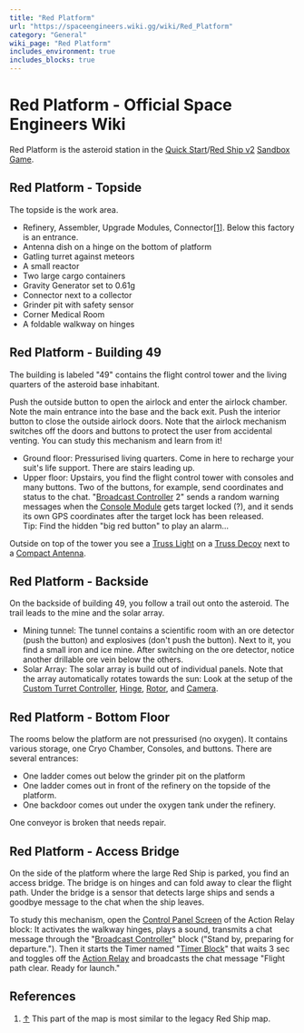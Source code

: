 ```yaml
---
title: "Red Platform"
url: "https://spaceengineers.wiki.gg/wiki/Red_Platform"
category: "General"
wiki_page: "Red Platform"
includes_environment: true
includes_blocks: true
---
```


# Red Platform - Official Space Engineers Wiki

Red Platform is the asteroid station in the [Quick Start](https://spaceengineers.wiki.gg/wiki/Quick_Start "Quick Start")/[Red Ship v2](https://spaceengineers.wiki.gg/wiki/Red_Ship_v2 "Red Ship v2") [Sandbox Game](https://spaceengineers.wiki.gg/wiki/Sandbox_Game "Sandbox Game").

## Red Platform - Topside

The topside is the work area.

*   Refinery, Assembler, Upgrade Modules, Connector[\[1\]](#cite_note-1). Below this factory is an entrance.
*   Antenna dish on a hinge on the bottom of platform
*   Gatling turret against meteors
*   A small reactor
*   Two large cargo containers
*   Gravity Generator set to 0.61g
*   Connector next to a collector
*   Grinder pit with safety sensor
*   Corner Medical Room
*   A foldable walkway on hinges

## Red Platform - Building 49

The building is labeled "49" contains the flight control tower and the living quarters of the asteroid base inhabitant.

Push the outside button to open the airlock and enter the airlock chamber. Note the main entrance into the base and the back exit. Push the interior button to close the outside airlock doors. Note that the airlock mechanism switches off the doors and buttons to protect the user from accidental venting. You can study this mechanism and learn from it!

*   Ground floor: Pressurised living quarters. Come in here to recharge your suit's life support. There are stairs leading up.
*   Upper floor: Upstairs, you find the flight control tower with consoles and many buttons. Two of the buttons, for example, send coordinates and status to the chat. "[Broadcast Controller](https://spaceengineers.wiki.gg/wiki/Broadcast_Controller "Broadcast Controller") 2" sends a random warning messages when the [Console Module](https://spaceengineers.wiki.gg/wiki/Console_Module "Console Module") gets target locked (?), and it sends its own GPS coordinates after the target lock has been released.  
    Tip: Find the hidden "big red button" to play an alarm...

Outside on top of the tower you see a [Truss Light](https://spaceengineers.wiki.gg/wiki/Truss_Light "Truss Light") on a [Truss Decoy](https://spaceengineers.wiki.gg/wiki/Truss_Decoy "Truss Decoy") next to a [Compact Antenna](https://spaceengineers.wiki.gg/wiki/Compact_Antenna "Compact Antenna").

## Red Platform - Backside

On the backside of building 49, you follow a trail out onto the asteroid. The trail leads to the mine and the solar array.

*   Mining tunnel: The tunnel contains a scientific room with an ore detector (push the button) and explosives (don't push the button). Next to it, you find a small iron and ice mine. After switching on the ore detector, notice another drillable ore vein below the others.
*   Solar Array: The solar array is build out of individual panels. Note that the array automatically rotates towards the sun: Look at the setup of the [Custom Turret Controller](https://spaceengineers.wiki.gg/wiki/Custom_Turret_Controller "Custom Turret Controller"), [Hinge](https://spaceengineers.wiki.gg/wiki/Hinge "Hinge"), [Rotor](https://spaceengineers.wiki.gg/wiki/Rotor "Rotor"), and [Camera](https://spaceengineers.wiki.gg/wiki/Camera "Camera").

## Red Platform - Bottom Floor

The rooms below the platform are not pressurised (no oxygen). It contains various storage, one Cryo Chamber, Consoles, and buttons. There are several entrances:

*   One ladder comes out below the grinder pit on the platform
*   One ladder comes out in front of the refinery on the topside of the platform.
*   One backdoor comes out under the oxygen tank under the refinery.

One conveyor is broken that needs repair.

## Red Platform - Access Bridge

On the side of the platform where the large Red Ship is parked, you find an access bridge. The bridge is on hinges and can fold away to clear the flight path. Under the bridge is a sensor that detects large ships and sends a goodbye message to the chat when the ship leaves.

To study this mechanism, open the [Control Panel Screen](https://spaceengineers.wiki.gg/wiki/Control_Panel_Screen "Control Panel Screen") of the Action Relay block: It activates the walkway hinges, plays a sound, transmits a chat message through the "[Broadcast Controller](https://spaceengineers.wiki.gg/wiki/Broadcast_Controller "Broadcast Controller")" block ("Stand by, preparing for departure."). Then it starts the Timer named "[Timer Block](https://spaceengineers.wiki.gg/wiki/Timer_Block "Timer Block")" that waits 3 sec and toggles off the [Action Relay](https://spaceengineers.wiki.gg/wiki/Action_Relay "Action Relay") and broadcasts the chat message "Flight path clear. Ready for launch."

## References

1.  [↑](#cite_ref-1 "Jump up") This part of the map is most similar to the legacy Red Ship map.